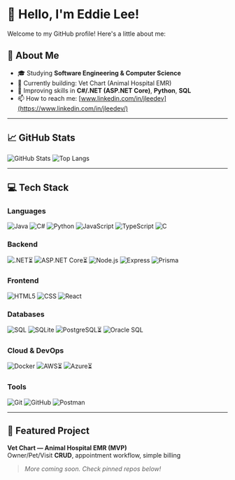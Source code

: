 # 👋 Hello, I'm Eddie Lee!

Welcome to my GitHub profile! Here's a little about me:

## 🌟 About Me
- 🎓 Studying **Software Engineering & Computer Science**
- 🔭 Currently building: Vet Chart (Animal Hospital EMR)
- 🌱 Improving skills in **C#/.NET (ASP.NET Core)**, **Python**, **SQL**
- 📫 How to reach me: [www.linkedin.com/in/jleedev](https://www.linkedin.com/in/jleedev/)

---

## 📈 GitHub Stats
![GitHub Stats](https://github-readme-stats.vercel.app/api?username=Eddie000321&show_icons=true&theme=radical)
![Top Langs](https://github-readme-stats.vercel.app/api/top-langs/?username=Eddie000321&layout=compact&theme=radical)

---

## 💻 Tech Stack

### Languages
![Java](https://img.shields.io/badge/-Java-007396?logo=openjdk&logoColor=fff&style=for-the-badge)
![C#](https://img.shields.io/badge/-C%23-239120?logo=csharp&logoColor=fff&style=for-the-badge)
![Python](https://img.shields.io/badge/-Python-3776AB?logo=python&logoColor=fff&style=for-the-badge)
![JavaScript](https://img.shields.io/badge/-JavaScript-F7DF1E?logo=javascript&logoColor=000&style=for-the-badge)
![TypeScript](https://img.shields.io/badge/-TypeScript-3178C6?logo=typescript&logoColor=fff&style=for-the-badge)
![C](https://img.shields.io/badge/-C-00599C?logo=c&logoColor=fff&style=for-the-badge)

### Backend
![.NET⏳](https://img.shields.io/badge/.NET-512BD4?logo=dotnet&logoColor=fff&style=for-the-badge)
![ASP.NET Core⏳](https://img.shields.io/badge/ASP.NET%20Core-5C2D91?logo=dotnet&logoColor=fff&style=for-the-badge)
![Node.js](https://img.shields.io/badge/-Node.js-339933?logo=node.js&logoColor=fff&style=for-the-badge)
![Express](https://img.shields.io/badge/-Express-000?logo=express&logoColor=fff&style=for-the-badge)
![Prisma](https://img.shields.io/badge/-Prisma-2D3748?logo=prisma&logoColor=fff&style=for-the-badge)


### Frontend
![HTML5](https://img.shields.io/badge/-HTML5-E34F26?logo=html5&logoColor=fff&style=for-the-badge)
![CSS](https://img.shields.io/badge/-CSS-1572B6?logo=css3&logoColor=fff&style=for-the-badge)
![React](https://img.shields.io/badge/-React-61DAFB?logo=react&logoColor=000&style=for-the-badge)

### Databases
![SQL](https://img.shields.io/badge/-SQL-1F6FEB?style=for-the-badge)
![SQLite](https://img.shields.io/badge/-SQLite-07405E?logo=sqlite&logoColor=fff&style=for-the-badge)
![PostgreSQL⏳](https://img.shields.io/badge/-PostgreSQL-4169E1?logo=postgresql&logoColor=fff&style=for-the-badge)
![Oracle SQL](https://img.shields.io/badge/-Oracle%20SQL-F80000?logo=oracle&logoColor=fff&style=for-the-badge)

### Cloud & DevOps
![Docker](https://img.shields.io/badge/-Docker-0db7ed?logo=docker&logoColor=fff&style=for-the-badge)
![AWS⏳](https://img.shields.io/badge/AWS-232F3E?logo=amazon-aws&logoColor=fff&style=for-the-badge)
![Azure⏳](https://img.shields.io/badge/Microsoft_Azure-0078D4?logo=microsoft-azure&logoColor=fff&style=for-the-badge)

### Tools
![Git](https://img.shields.io/badge/-Git-F05032?logo=git&logoColor=fff&style=for-the-badge)
![GitHub](https://img.shields.io/badge/-GitHub-181717?logo=github&logoColor=fff&style=for-the-badge)
![Postman](https://img.shields.io/badge/Postman-FF6C37?logo=postman&logoColor=fff&style=for-the-badge)

---

## 🚀 Featured Project
**Vet Chart — Animal Hospital EMR (MVP)**  
Owner/Pet/Visit **CRUD**, appointment workflow, simple billing  

> *More coming soon. Check pinned repos below!*
